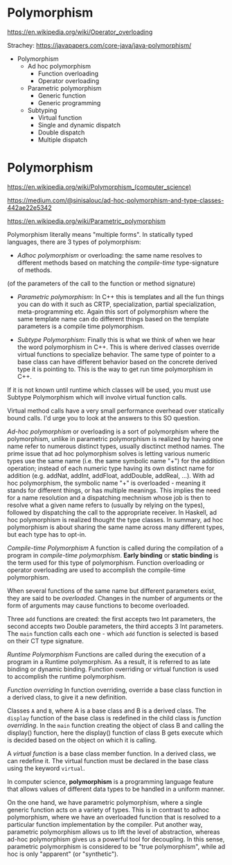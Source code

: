# Polymorphism

https://en.wikipedia.org/wiki/Operator_overloading

Strachey: https://javapapers.com/core-java/java-polymorphism/

* Polymorphism
  * Ad hoc polymorphism
    - Function overloading
    - Operator overloading
  * Parametric polymorphism
    - Generic function
    - Generic programming
  * Subtyping
    - Virtual function
    - Single and dynamic dispatch
    - Double dispatch
    - Multiple dispatch

# Polymorphism

https://en.wikipedia.org/wiki/Polymorphism_(computer_science)

https://medium.com/@sinisalouc/ad-hoc-polymorphism-and-type-classes-442ae22e5342

https://en.wikipedia.org/wiki/Parametric_polymorphism


Polymorphism literally means "multiple forms". In statically typed languages, there are 3 types of polymorphism:

* *Adhoc polymorphism* or overloading: the same name resolves to different methods based on matching the *compile-time* type-signature of methods.

(of the parameters of the call to the function or method signature)

* *Parametric polymorphism*: In C++ this is templates and all the fun things you can do with it such as CRTP, specialization, partial specialization, meta-programming etc. Again this sort of polymorphism where the same template name can do different things based on the template parameters is a compile time polymorphism.

* *Subtype Polymorphism*: Finally this is what we think of when we hear the word polymorphism in C++. This is where derived classes override virtual functions to specialize behavior. The same type of pointer to a base class can have different behavior based on the concrete derived type it is pointing to. This is the way to get run time polymorphism in C++.

If it is not known until runtime which classes will be used, you must use Subtype Polymorphism which will involve virtual function calls.

Virtual method calls have a very small performance overhead over statically bound calls. I'd urge you to look at the answers to this SO question.

*Ad-hoc polymorphism* or overloading is a sort of polymorphism where the polymorphism, unlike in parametric polymorphism is realized by having one name refer to numerous distinct types, usually disctinct method names. The prime issue that ad hoc polymorphism solves is letting various numeric types use the same name (i.e. the same symbolic name "+") for the addition operation; instead of each numeric type having its own distinct name for addition (e.g. addNat, addInt, addFloat, addDouble, addReal, …). With ad hoc polymorphism, the symbolic name "+" is overloaded - meaning it stands for different things, or has multiple meanings. This implies the need for a name resolution and a dispatching mechnism whose job is then to resolve what a given name refers to (usually by relying on the types), followed by dispatching the call to the appropriate receiver. In Haskell, ad hoc polymorphism is realized thought the type classes. In summary, ad hoc polymorphism is about sharing the same name across many different types, but each type has to opt-in.


*Compile-time Polymorphism* A function is called during the compilation of a program in *compile-time polymorphism*. **Early binding** or **static binding** is the term used for this type of polymorphism. Function overloading or operator overloading are used to accomplish the compile-time polymorphism.

When several functions of the same name but different parameters exist, they are said to be *overloaded*. Changes in the number of arguments or the form of arguments may cause functions to become overloaded.

Three `add` functions are created: the first accepts two Int parameters, the second accepts two Double parameters, the third accepts 3 Int parameters. The `main` function calls each one - which `add` function is selected is based on their CT type signature.

*Runtime Polymorphism* Functions are called during the execution of a program in a Runtime polymorphism. As a result, it is referred to as late binding or dynamic binding. Function overriding or virtual function is used to accomplish the runtime polymorphism.

*Function overriding* In function overriding, override a base class function in a derived class, to give it a new definition.

Classes `A` and `B`, where A is a base class and B is a derived class. The `display` function of the base class is redefined in the child class is *function overriding*. In the `main` function creating the object of class B and calling the display() function, here the display() function of class B gets execute which is decided based on the object on which it is calling. 

A *virtual function* is a base class member function. In a derived class, we can redefine it. The virtual function must be declared in the base class using the keyword `virtual`.

In computer science, **polymorphism** is a programming language feature that allows values of different data types to be handled in a uniform manner.

On the one hand, we have parametric polymorphism, where a single generic function acts on a variety of types. This is in contrast to adhoc polymorphism, where we have an overloaded function that is resolved to a particular function implementation by the compiler. Put another way, parametric polymorphism allows us to lift the level of abstraction, whereas ad-hoc polymorphism gives us a powerful tool for decoupling. In this sense, parametric polymorphism is considered to be "true polymorphism", while ad hoc is only "apparent" (or "synthetic").
